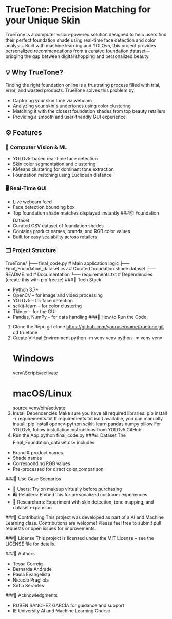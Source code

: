 # TrueTone: Precision Matching for your Unique Skin
TrueTone is a computer vision-powered solution designed to help users find their perfect foundation shade using real-time face detection and color analysis. Built with machine learning and YOLOv5, this project provides personalized recommendations from a curated foundation dataset—bridging the gap between digital shopping and personalized beauty.

## 💡 Why TrueTone?
Finding the right foundation online is a frustrating process filled with trial, error, and wasted products. 
TrueTone solves this problem by:
* Capturing your skin tone via webcam
* Analyzing your skin's undertones using color clustering
* Matching it with the closest foundation shades from top beauty retailers
* Providing a smooth and user-friendly GUI experience

## ⚙️ Features
### 🧠 Computer Vision & ML
* YOLOv5-based real-time face detection
* Skin color segmentation and clustering
* KMeans clustering for dominant tone extraction
* Foundation matching using Euclidean distance
### 🖥️ Real-Time GUI
* Live webcam feed
* Face detection bounding box
* Top foundation shade matches displayed instantly
###📦 Foundation Dataset
* Curated CSV dataset of foundation shades
* Contains product names, brands, and RGB color values
* Built for easy scalability across retailers
### 🗂 Project Structure
TrueTone/
├── final_code.py               # Main application logic
├── Final_Foundation_dataset.csv # Curated foundation shade dataset
├── README.md                   # Documentation
└── requirements.txt            # Dependencies (create this with pip freeze)
###🧪 Tech Stack
* Python 3.7+
* OpenCV – for image and video processing
* YOLOv5 – for face detection
* scikit-learn – for color clustering
* Tkinter – for the GUI
* Pandas, NumPy – for data handling
###🚀 How to Run the Code
1. Clone the Repo
   git clone https://github.com/yourusername/truetone.git
   cd truetone
2. Create Virtual Environment
   python -m venv venv
   python -m venv venv
   # Windows
   venv\Scripts\activate
   # macOS/Linux
   source venv/bin/activate
3. Install Dependencies
   Make sure you have all required libraries:
   pip install -r requirements.txt
   If requirements.txt isn't available, you can manually install:
   pip install opencv-python scikit-learn pandas numpy pillow
   For YOLOv5, follow installation instructions from YOLOv5 GitHub
4. Run the App
   python final_code.py
###📊 Dataset
The Final_Foundation_dataset.csv includes:
* Brand & product names
* Shade names
* Corresponding RGB values
* Pre-processed for direct color comparison

###🎯 Use Case Scenarios
* 💄 Users: Try on makeup virtually before purchasing
* 🛍️ Retailers: Embed this for personalized customer experiences
* 🧪 Researchers: Experiment with skin detection, tone mapping, and dataset expansion

###🤝 Contributing
This project was developed as part of a AI and Machine Learning class. Contributions are welcome! Please feel free to submit pull requests or open issues for improvements.

###📄 License
This project is licensed under the MIT License – see the LICENSE file for details.

###👥 Authors
* Tessa Correig
* Bernarda Andrade
* Paula Evangelista
* Niccoló Pragliola
* Sofía Serantes

###🙏 Acknowledgments
* RUBÉN SÁNCHEZ GARCÍA for guidance and support
* IE University AI and Machine Learning Course

